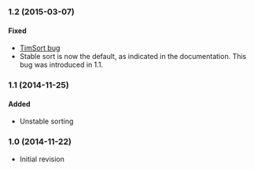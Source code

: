 ### 1.2 (2015-03-07)

#### Fixed
- [TimSort bug](http://envisage-project.eu/proving-android-java-and-python-sorting-algorithm-is-broken-and-how-to-fix-it)
- Stable sort is now the default, as indicated in the documentation. This bug
  was introduced in 1.1.

### 1.1 (2014-11-25)

#### Added
- Unstable sorting

### 1.0 (2014-11-22)

- Initial revision
